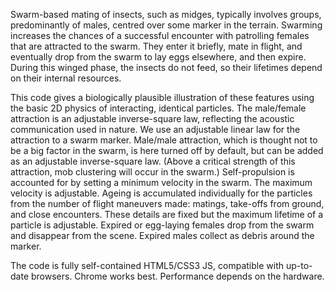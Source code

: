   Swarm-based mating of insects, such as midges, typically involves
  groups, predominantly of males, centred over some marker in the
  terrain. Swarming increases the chances of a successful encounter with
  patrolling females that are attracted to the swarm. They enter it
  briefly, mate in flight, and eventually drop from the swarm to lay
  eggs elsewhere, and then expire. During this winged phase, the insects
  do not feed, so their lifetimes depend on their internal resources.

  This code gives a biologically plausible illustration of these
  features using the basic 2D physics of interacting, identical
  particles. The male/female attraction is an adjustable inverse-square
  law, reflecting the acoustic communication used in nature. We use an
  adjustable linear law for the attraction to a swarm marker. Male/male
  attraction, which is thought not to be a big factor in the swarm, is
  here turned off by default, but can be added as an adjustable
  inverse-square law.  (Above a critical strength of this attraction, 
  mob clustering will occur in the swarm.) Self-propulsion is
  accounted for by setting a minimum velocity in the swarm. The maximum
  velocity is adjustable. Ageing is accumulated individually for the
  particles from the number of flight maneuvers made: matings, take-offs
  from ground, and close encounters. These details are fixed but the
  maximum lifetime of a particle is adjustable. Expired or egg-laying
  females drop from the swarm and disappear from the scene. Expired
  males collect as debris around the marker.

  The code is fully self-contained HTML5/CSS3 JS, compatible with
  up-to-date browsers. Chrome works best. Performance depends on the
  hardware.
